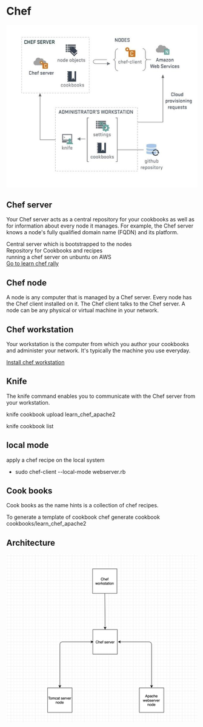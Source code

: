 # Chef

![Chef configuration management](https://github.com/richytomy/diagrams/blob/master/chef_configuration_management.jpg)



## Chef server
Your Chef server acts as a central repository for your cookbooks as well as for information about every node it manages. For example, the Chef server knows a node's fully qualified domain name (FQDN) and its platform.

Central server which is bootstrapped to the nodes  
Repository for Cookbooks and recipes  
running a chef server on unbuntu on AWS  
[Go to learn chef rally](https://learn.chef.io/modules/learn-the-basics/ubuntu/aws#/)


## Chef node

A node is any computer that is managed by a Chef server. Every node has the Chef client installed on it. The Chef client talks to the Chef server. A node can be any physical or virtual machine in your network.

## Chef workstation
Your workstation is the computer from which you author your cookbooks and administer your network. It's typically the machine you use everyday. 

[Install chef workstation](https://downloads.chef.io/chef-workstation/)

## Knife
The knife command enables you to communicate with the Chef server from your workstation.

knife cookbook upload learn_chef_apache2

knife cookbook list


## local mode
apply a chef recipe on the local system
* sudo chef-client --local-mode webserver.rb


## Cook books
Cook books as the name hints is a collection of chef recipes.

To generate a template of cookbook
chef generate cookbook cookbooks/learn_chef_apache2



## Architecture

![Basic chef server node setup](https://github.com/richytomy/diagrams/blob/master/Screen%20Shot%202019-05-07%20at%208.51.48%20AM.png)
